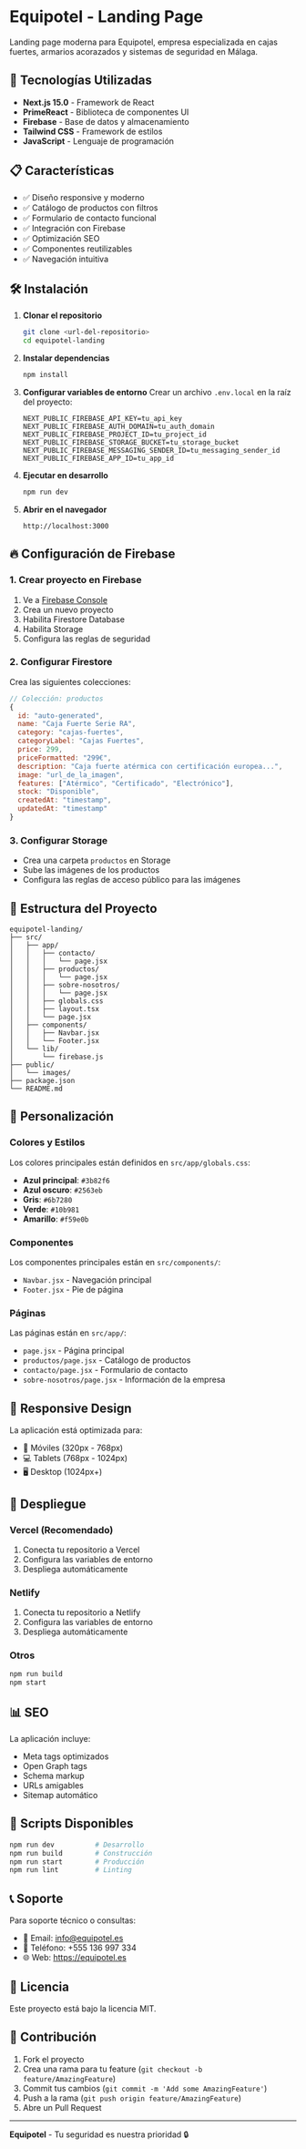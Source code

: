 # Equipotel - Landing Page

Landing page moderna para Equipotel, empresa especializada en cajas fuertes, armarios acorazados y sistemas de seguridad en Málaga.

## 🚀 Tecnologías Utilizadas

-   **Next.js 15.0** - Framework de React
-   **PrimeReact** - Biblioteca de componentes UI
-   **Firebase** - Base de datos y almacenamiento
-   **Tailwind CSS** - Framework de estilos
-   **JavaScript** - Lenguaje de programación

## 📋 Características

-   ✅ Diseño responsive y moderno
-   ✅ Catálogo de productos con filtros
-   ✅ Formulario de contacto funcional
-   ✅ Integración con Firebase
-   ✅ Optimización SEO
-   ✅ Componentes reutilizables
-   ✅ Navegación intuitiva

## 🛠️ Instalación

1. **Clonar el repositorio**

    ```bash
    git clone <url-del-repositorio>
    cd equipotel-landing
    ```

2. **Instalar dependencias**

    ```bash
    npm install
    ```

3. **Configurar variables de entorno**
   Crear un archivo `.env.local` en la raíz del proyecto:

    ```env
    NEXT_PUBLIC_FIREBASE_API_KEY=tu_api_key
    NEXT_PUBLIC_FIREBASE_AUTH_DOMAIN=tu_auth_domain
    NEXT_PUBLIC_FIREBASE_PROJECT_ID=tu_project_id
    NEXT_PUBLIC_FIREBASE_STORAGE_BUCKET=tu_storage_bucket
    NEXT_PUBLIC_FIREBASE_MESSAGING_SENDER_ID=tu_messaging_sender_id
    NEXT_PUBLIC_FIREBASE_APP_ID=tu_app_id
    ```

4. **Ejecutar en desarrollo**

    ```bash
    npm run dev
    ```

5. **Abrir en el navegador**
    ```
    http://localhost:3000
    ```

## 🔥 Configuración de Firebase

### 1. Crear proyecto en Firebase

1. Ve a [Firebase Console](https://console.firebase.google.com/)
2. Crea un nuevo proyecto
3. Habilita Firestore Database
4. Habilita Storage
5. Configura las reglas de seguridad

### 2. Configurar Firestore

Crea las siguientes colecciones:

```javascript
// Colección: productos
{
  id: "auto-generated",
  name: "Caja Fuerte Serie RA",
  category: "cajas-fuertes",
  categoryLabel: "Cajas Fuertes",
  price: 299,
  priceFormatted: "299€",
  description: "Caja fuerte atérmica con certificación europea...",
  image: "url_de_la_imagen",
  features: ["Atérmico", "Certificado", "Electrónico"],
  stock: "Disponible",
  createdAt: "timestamp",
  updatedAt: "timestamp"
}
```

### 3. Configurar Storage

-   Crea una carpeta `productos` en Storage
-   Sube las imágenes de los productos
-   Configura las reglas de acceso público para las imágenes

## 📁 Estructura del Proyecto

```
equipotel-landing/
├── src/
│   ├── app/
│   │   ├── contacto/
│   │   │   └── page.jsx
│   │   ├── productos/
│   │   │   └── page.jsx
│   │   ├── sobre-nosotros/
│   │   │   └── page.jsx
│   │   ├── globals.css
│   │   ├── layout.tsx
│   │   └── page.jsx
│   ├── components/
│   │   ├── Navbar.jsx
│   │   └── Footer.jsx
│   └── lib/
│       └── firebase.js
├── public/
│   └── images/
├── package.json
└── README.md
```

## 🎨 Personalización

### Colores y Estilos

Los colores principales están definidos en `src/app/globals.css`:

-   **Azul principal**: `#3b82f6`
-   **Azul oscuro**: `#2563eb`
-   **Gris**: `#6b7280`
-   **Verde**: `#10b981`
-   **Amarillo**: `#f59e0b`

### Componentes

Los componentes principales están en `src/components/`:

-   `Navbar.jsx` - Navegación principal
-   `Footer.jsx` - Pie de página

### Páginas

Las páginas están en `src/app/`:

-   `page.jsx` - Página principal
-   `productos/page.jsx` - Catálogo de productos
-   `contacto/page.jsx` - Formulario de contacto
-   `sobre-nosotros/page.jsx` - Información de la empresa

## 📱 Responsive Design

La aplicación está optimizada para:

-   📱 Móviles (320px - 768px)
-   💻 Tablets (768px - 1024px)
-   🖥️ Desktop (1024px+)

## 🚀 Despliegue

### Vercel (Recomendado)

1. Conecta tu repositorio a Vercel
2. Configura las variables de entorno
3. Despliega automáticamente

### Netlify

1. Conecta tu repositorio a Netlify
2. Configura las variables de entorno
3. Despliega automáticamente

### Otros

```bash
npm run build
npm start
```

## 📊 SEO

La aplicación incluye:

-   Meta tags optimizados
-   Open Graph tags
-   Schema markup
-   URLs amigables
-   Sitemap automático

## 🔧 Scripts Disponibles

```bash
npm run dev          # Desarrollo
npm run build        # Construcción
npm run start        # Producción
npm run lint         # Linting
```

## 📞 Soporte

Para soporte técnico o consultas:

-   📧 Email: info@equipotel.es
-   📱 Teléfono: +555 136 997 334
-   🌐 Web: https://equipotel.es

## 📄 Licencia

Este proyecto está bajo la licencia MIT.

## 🤝 Contribución

1. Fork el proyecto
2. Crea una rama para tu feature (`git checkout -b feature/AmazingFeature`)
3. Commit tus cambios (`git commit -m 'Add some AmazingFeature'`)
4. Push a la rama (`git push origin feature/AmazingFeature`)
5. Abre un Pull Request

---

**Equipotel** - Tu seguridad es nuestra prioridad 🔒
